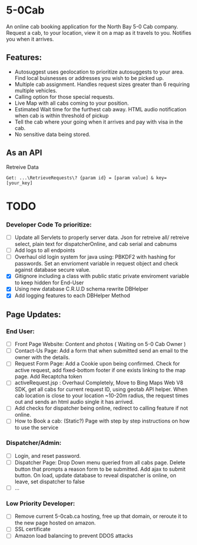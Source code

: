 # 5-0Cab

An online cab booking application for the North Bay 5-0 Cab company.
Request a cab, to your location, view it on a map as it travels to you. Notifies you when it arrives.

## Features:

- Autosuggest uses geolocation to prioritize autosuggests to your area. Find local buisnesses or addresses you wish to be picked up.
- Multiple cab assignment. Handles request sizes greater than 6 requiring multiple vehicles.
- Calling option for those special requests.
- Live Map with all cabs coming to your position.
- Estimated Wait time for the furthest cab away. HTML audio notification when cab is within threshold of pickup
- Tell the cab where your going when it arrives and pay with visa in the cab.
- No sensitive data being stored.


## As an API
Retreive Data 
```
Get: ...\RetrieveRequests\? {param id} = [param value] & key=[your_key]
```



# TODO
### Developer Code To prioritize:
- [ ] Update all Servlets to properly server data. Json for retreive all/ retreive select, plain text for dispatcherOnline, and cab serial and cabnums
- [ ] Add logs to all endpoints
- [ ] Overhaul old login system for java using: PBKDF2 with hashing for passwords. Set an envrioment variable in request object and check against database secure value.
- [x] Gitignore including a class with public static private enviroment variable to keep hidden for End-User
- [x] Using new database C.R.U.D schema rewrite DBHelper
- [x] Add logging features to each DBHelper Method
## Page Updates:
### End User:
- [ ] Front Page Website: Content and photos ( Waiting on 5-0 Cab Owner )
- [ ] Contact-Us Page: Add a form that when submitted send an email to the owner with the details.
- [ ] Request Form Page: Add a Cookie upon being confirmed. Check for active request, add fixed-bottom footer if one exists linking to the map page. Add Recaptcha token
- [ ] activeRequest.jsp : Overhaul Completely, Move to Bing Maps Web V8 SDK, get all cabs for current request ID, using geotab API helper. When cab location is close to your location ~10-20m radius, the request times out and sends an html audio single it has arrived.
- [ ] Add checks for dispatcher being online, redirect to calling feature if not online.
- [ ] How to Book a cab: (Static?) Page with step by step instructions on how to use the service
### Dispatcher/Admin:
- [ ] Login, and reset password. 
- [ ] Dispatcher Page: Drop Down menu queried from all cabs page. Delete button that prompts a reason form to be submitted. Add ajax to submit button. On load, update database to reveal dispatcher is online, on leave, set dispatcher to false
- [ ] ...
### Low Priority Developer:
- [ ] Remove current 5-0cab.ca hosting, free up that domain, or reroute it to the new page hosted on amazon.
- [ ] SSL certificate
- [ ] Amazon load balancing to prevent DDOS attacks
